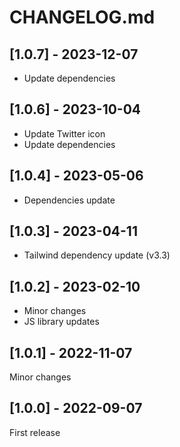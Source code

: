 # CHANGELOG.md

## [1.0.7] - 2023-12-07

- Update dependencies

## [1.0.6] - 2023-10-04

- Update Twitter icon
- Update dependencies

## [1.0.4] - 2023-05-06

- Dependencies update

## [1.0.3] - 2023-04-11

- Tailwind dependency update (v3.3)

## [1.0.2] - 2023-02-10

- Minor changes
- JS library updates

## [1.0.1] - 2022-11-07

Minor changes

## [1.0.0] - 2022-09-07

First release
